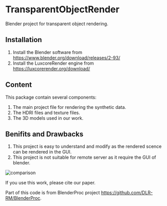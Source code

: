 # TransparentObjectRender
Blender project for transparent object rendering.

## Installation
1. Install the Blender software from https://www.blender.org/download/releases/2-93/
2. Install the LuxcoreRender engine from https://luxcorerender.org/download/


## Content
This package contain several components:
1. The main project file for rendering the synthetic data. 
2. The HDRI files and texture files. 
3. The 3D models used in our work. 


## Benifits and Drawbacks
1. This project is easy to understand and modify as the rendered scence can be rendered in the GUI. 
2. This project is not suitable for remote server as it require the GUI of blender.

![comparison](https://user-images.githubusercontent.com/23183444/187807589-25ecbe3b-06be-4989-9344-a8214e8b6a4b.png)


If you use this work, please cite our paper. 


Part of this code is from BlenderProc project https://github.com/DLR-RM/BlenderProc. 

